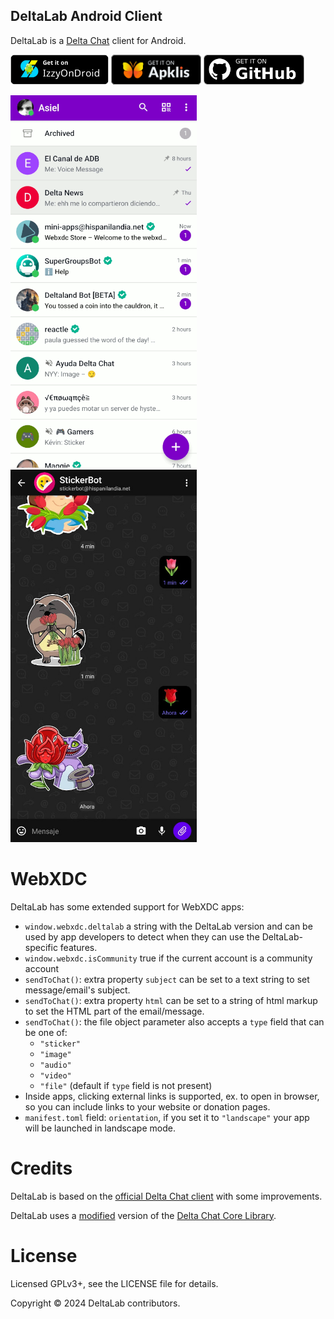 ## DeltaLab Android Client

DeltaLab is a [Delta Chat](https://delta.chat/) client for Android.

[<img src="store/get-it-on-IzzyOnDroid.png"
     alt="Get it on IzzyOnDroid"
     height="48">](https://apt.izzysoft.de/fdroid/index/apk/chat.delta.lite)
[<img src="store/get-it-on-apklis.png"
     alt="Disponible en Apklis"
     height="48">](https://www.apklis.cu/application/chat.delta.lite)
[<img src="store/get-it-on-github.png"
     alt="Get it on GitHub"
     height="48">](https://github.com/adbenitez/deltalab-android/releases/latest)


<img alt="Screenshot Chat List" src="fastlane/metadata/android/en-US/images/phoneScreenshots/02.png" width="298" /> <img alt="Screenshot Chat View" src="fastlane/metadata/android/en-US/images/phoneScreenshots/04.jpg" width="298" />

# WebXDC

DeltaLab has some extended support for WebXDC apps:

- `window.webxdc.deltalab` a string with the DeltaLab version and can be used by app developers
  to detect when they can use the DeltaLab-specific features.
- `window.webxdc.isCommunity` true if the current account is a community account
- `sendToChat()`: extra property `subject` can be set to a text string to set message/email's subject.
- `sendToChat()`: extra property `html` can be set to a string of html markup to set the HTML part of the email/message.
- `sendToChat()`: the file object parameter also accepts a `type` field that can be one of:
  * `"sticker"`
  * `"image"`
  * `"audio"`
  * `"video"`
  * `"file"` (default if `type` field is not present)
- Inside apps, clicking external links is supported, ex. to open in browser, so you can include links to your website or donation pages.
- `manifest.toml` field: `orientation`, if you set it to `"landscape"` your app will be launched in landscape mode.

# Credits

DeltaLab is based on the [official Delta Chat client](https://github.com/deltachat/deltachat-android) with some improvements.

DeltaLab uses a [modified](https://github.com/adbenitez/deltalab-core) version of the [Delta Chat Core Library](https://github.com/deltachat/deltachat-core-rust).

# License

Licensed GPLv3+, see the LICENSE file for details.

Copyright © 2024 DeltaLab contributors.
